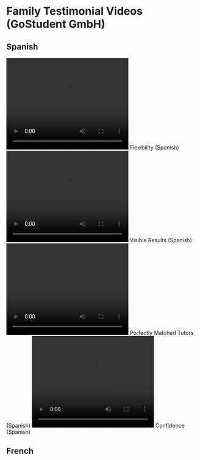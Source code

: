 # Family Testimonial Videos (GoStudent GmbH)

## Spanish

<video width="320" height="240" controls loop=" ">
<source src="https://github.com/liam-clowes/gs_ft/raw/main/assets/ESP_Perf_GS_FB_Video_withsub_CTA_music_Testimonials_9x16_Flexibility_.mp4">
</video> Flexibility (Spanish)

<video width="320" height="240" controls loop=" ">
<source src="https://github.com/liam-clowes/gs_ft/raw/main/assets/ESP_Perf_GS_FB_Video_withsub_music_CTA_Testimonials_9x16_Visible%20Results__2.mp4">
</video> Visible Results (Spanish)

<video width="320" height="240" controls loop=" ">
<source src="https://github.com/liam-clowes/gs_ft/raw/main/assets/ESP_Perf_GS_FB_Video_withsub_music_EndFrame_Testimonials_9x16_Matched_1.mp4">
</video> Perfectly Matched Tutors (Spanish)

<video width="320" height="240" controls loop=" ">
<source src="https://github.com/liam-clowes/gs_ft/raw/main/assets/ESP_Perf_GS_FB_Video_withsub_nomusic_Testimonials_9x16_Confidence__1.mp4">
</video> Confidence (Spanish)


## French

